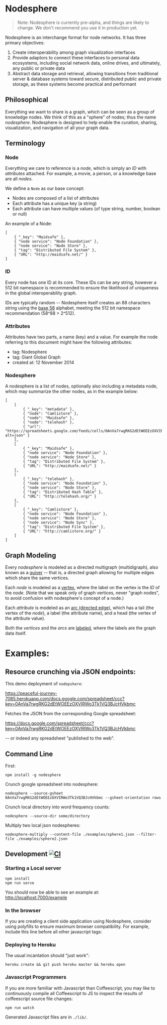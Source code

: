 # Nodesphere

> Note: Nodesphere is currently pre-alpha, and things are likely to change. We don't recommend you use it in production yet.

Nodesphere is an interchange format for node networks. It has three primary objectives:

1. Create interoperability among graph visualization interfaces
2. Provide adaptors to connect these interfaces to personal data ecosystems,
including social network data, online drives, and ultimately, any public or private data
3. Abstract data storage and retrieval, allowing transitions
from traditional server & database systems toward secure, distributed public and private storage,
as these systems become practical and performant

## Philosophical

Everything we want to share is a graph, which can be seen as a group of knowledge nodes.
We think of this as a "sphere" of nodes; thus the name _nodesphere_.
Nodesphere is designed to help enable the curation, sharing, visualization, and navigation of all your graph data.


## Terminology

### Node

Everything we care to reference is a _node_, which is simply an _ID_ with _attributes_ attached.
For example, a movie, a person, or a knowledge base are all _nodes_.

We define a `Node` as our base concept:
- Nodes are composed of a list of attributes
- Each attribute has a unique key (a string)
- Each attribute can have multiple values (of type string, number, boolean or null)

An example of a Node:

    [
        { "_key": "Maidsafe" },
        { "node service": "Node Foundation" },
        { "node service": "Node Store" },
        { "tag": "Distributed File System" },
        { "URL": "http://maidsafe.net/" }
    ]
### ID

Every node has one ID at its core.
These IDs can be any string, however a 512 bit namespace is recommended
to ensure the likelihood of uniqueness in the global interoperability graph.

IDs are typically random -- Nodesphere itself creates an 88 characters string
using the [base 58](http://en.wikipedia.org/wiki/Base58) alphabet,
meeting the 512 bit namespace recommendation (58^88 > 2^512).

### Attributes

Attributes have two parts, a name (key) and a value.
For example the node referring to this document might have the following attributes:

- tag: Nodesphere
- tag: Giant Global Graph
- created at: 12 November 2014

### Nodesphere

A nodesphere is a list of nodes, optionally also including a metadata node, which may summarize the other nodes,
as in the example below:

    [
        [
            { "_key": "metadata" },
            { "node": "Camlistore" },
            { "node": "Maidsafe" },
            { "node": "telehash" },
            { "url": "https://spreadsheets.google.com/feeds/cells/0AnVa7rwgRKG2dEtWOEEzOXVIRWo3Tk1VQ3BJcHVkbmc/1/public/basic?alt=json" }
        ],
        [
            { "_key": "Maidsafe" },
            { "node service": "Node Foundation" },
            { "node service": "Node Store" },
            { "tag": "Distributed File System" },
            { "URL": "http://maidsafe.net/" }
        ],
        [
            { "_key": "telehash" },
            { "node service": "Node Foundation" },
            { "node service": "Node Store" },
            { "tag": "Distributed Hash Table" },
            { "URL": "http://telehash.org/" }
        ],
        [
            { "_key": "Camlistore" },
            { "node service": "Node Foundation" },
            { "node service": "Node Store" },
            { "node service": "Node Sync" },
            { "tag": "Distributed File System" },
            { "URL": "http://camlistore.org/" }
        ]
    ]
## Graph Modeling

Every _nodesphere_ is modeled as a directed multigraph (multidigraph),
also known as a [quiver](https://en.wikipedia.org/wiki/Quiver_%28mathematics%29) -- that is, a directed graph allowing for multiple edges which share the same vertices.

Each _node_ is modeled as a [vertex](https://en.wikipedia.org/wiki/Vertex_%28graph_theory%29), where the label on the vertex is the _ID_ of the _node_.  (Note that we speak only of graph vertices, never "graph nodes", to avoid confusion with nodesphere's concept of a node.)

Each _attribute_ is modeled as an [arc (directed edge)](https://en.wikipedia.org/wiki/Glossary_of_graph_theory#Direction), which has a tail (the vertex of the _node_), a label (the attribute name), and a head (the vertex of the attribute value).

Both the _vertices_ and the _arcs_ are [labeled](https://en.wikipedia.org/wiki/Graph_labeling), where the labels are the graph data itself.


# Examples:

## Resource crunching via JSON endpoints:

This demo deployment of `nodepshere`:

<https://peaceful-journey-7085.herokuapp.com/docs.google.com/spreadsheet/ccc?key=0AnVa7rwgRKG2dEtWOEEzOXVIRWo3Tk1VQ3BJcHVkbmc>

Fetches the JSON from the corresponding Google spreadsheet:

<https://docs.google.com/spreadsheet/ccc?key=0AnVa7rwgRKG2dEtWOEEzOXVIRWo3Tk1VQ3BJcHVkbmc>

-- or indeed any spreadsheet "published to the web".

## Command Line

First:
    
    npm install -g nodesphere

Crunch google spreadsheet into nodesphere:

    nodesphere --source-gsheet 0AnVa7rwgRKG2dEtWOEEzOXVIRWo3Tk1VQ3BJcHVkbmc --gsheet-orientation rows

Crunch local directory into word frequency counts:
    
    nodesphere --source-dir some/directory

Multiply two local json nodespheres:
    
    nodesphere-multiply --content-file ./examples/sphere1.json --filter-file ./examples/sphere2.json
    
## Development  [![CI](https://travis-ci.org/nodesphere/nodesphere.svg?branch=dev)](https://travis-ci.org/nodesphere/nodesphere)

### Starting a Local server

```
npm install
npm run serve
```

You should now be able to see an example at: <http://localhost:7000/example>

### In the browser

If you are creating a client side application using Nodesphere, consider using
polyfills to ensure maximum browser compatibility.
For example, include this line before all other javascript tags:

<script src="//cdn.polyfill.io/v1/polyfill.min.js"></script>

### Deploying to Heroku

The usual incantation should "just work":

```
heroku create && git push heroku master && heroku open
```

### Javascript Programmers

If you are more familiar with Javascript than Coffeescript,
you may like to continuously compile all Coffeescript to JS
to inspect the results of coffeescript source file changes:

```
npm run watch
```

Generated Javascript files are in `./lib/`.


